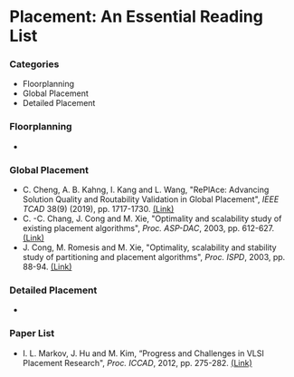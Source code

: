 # Placement: An Essential Reading List

### Categories
- Floorplanning
- Global Placement
- Detailed Placement

### Floorplanning
- 

### Global Placement
- C. Cheng, A. B. Kahng, I. Kang and L. Wang, 
"RePlAce: Advancing Solution Quality and Routability Validation in Global Placement",
*IEEE TCAD* 38(9) (2019), pp. 1717-1730. [(Link)](https://vlsicad.ucsd.edu/Publications/Journals/j126.pdf)
- C. -C. Chang, J. Cong and M. Xie,
"Optimality and scalability study of existing placement algorithms",
*Proc. ASP-DAC*, 2003, pp. 612-627. [(Link)](https://ieeexplore.ieee.org/document/1195099)
- J. Cong, M. Romesis and M. Xie,
"Optimality, scalability and stability study of partitioning and placement algorithms",
*Proc. ISPD*, 2003, pp. 88-94. [(Link)](https://cadlab.cs.ucla.edu/~cong/papers/p045-cong.pdf)

### Detailed Placement
- 

### Paper List
- I. L. Markov, J. Hu and M. Kim, “Progress and Challenges in VLSI Placement Research",
*Proc. ICCAD*, 2012, pp. 275-282. [(Link)](https://ieeexplore.ieee.org/document/7295553)

